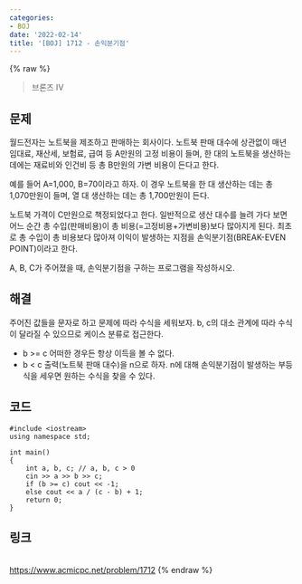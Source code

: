 ```yaml
---
categories:
- BOJ
date: '2022-02-14'
title: '[BOJ] 1712 - 손익분기점'
---
```


{% raw %}
>브론즈 IV

## 문제

월드전자는 노트북을 제조하고 판매하는 회사이다. 노트북 판매 대수에 상관없이 매년 임대료, 재산세, 보험료, 급여 등 A만원의 고정 비용이 들며, 한 대의 노트북을 생산하는 데에는 재료비와 인건비 등 총 B만원의 가변 비용이 든다고 한다.

예를 들어 A=1,000, B=70이라고 하자. 이 경우 노트북을 한 대 생산하는 데는 총 1,070만원이 들며, 열 대 생산하는 데는 총 1,700만원이 든다.

노트북 가격이 C만원으로 책정되었다고 한다. 일반적으로 생산 대수를 늘려 가다 보면 어느 순간 총 수입(판매비용)이 총 비용(=고정비용+가변비용)보다 많아지게 된다. 최초로 총 수입이 총 비용보다 많아져 이익이 발생하는 지점을 손익분기점(BREAK-EVEN POINT)이라고 한다.

A, B, C가 주어졌을 때, 손익분기점을 구하는 프로그램을 작성하시오.

##  해결
주어진 값들을 문자로 하고 문제에 따라 수식을 세워보자. b, c의 대소 관계에 따라 수식이 달라질 수 있으므로 케이스 분류로 접근한다.
- b >= c
어떠한 경우든 항상 이득을 볼 수 없다.
 - b < c
 출력(노트북 판매 대수)을 n으로 하자. n에 대해 손익분기점이 발생하는 부등식을 세우면 원하는 수식을 찾을 수 있다.

## 코드
```
#include <iostream>
using namespace std;

int main()
{
	int a, b, c; // a, b, c > 0
	cin >> a >> b >> c;
	if (b >= c) cout << -1;
	else cout << a / (c - b) + 1;
	return 0;
}
```

## 링크
<br>https://www.acmicpc.net/problem/1712
{% endraw %}